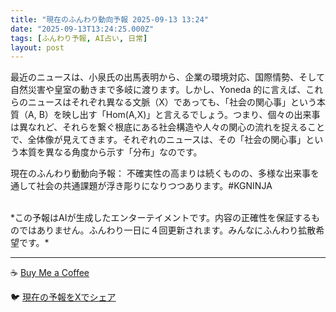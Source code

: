 ```yaml
---
title: "現在のふんわり動向予報 2025-09-13 13:24"
date: "2025-09-13T13:24:25.000Z"
tags: [ふんわり予報, AI占い, 日常]
layout: post
---
```


最近のニュースは、小泉氏の出馬表明から、企業の環境対応、国際情勢、そして自然災害や皇室の動きまで多岐に渡ります。しかし、Yoneda 的に言えば、これらのニュースはそれぞれ異なる文脈（X）であっても、「社会の関心事」という本質（A, B）を映し出す「Hom(A,X)」と言えるでしょう。つまり、個々の出来事は異なれど、それらを繋ぐ根底にある社会構造や人々の関心の流れを捉えることで、全体像が見えてきます。それぞれのニュースは、その「社会の関心事」という本質を異なる角度から示す「分布」なのです。


現在のふんわり動動向予報：
不確実性の高まりは続くものの、多様な出来事を通して社会の共通課題が浮き彫りになりつつあります。#KGNINJA

<br>
*この予報はAIが生成したエンターテイメントです。内容の正確性を保証するものではありません。ふんわり一日に４回更新されます。みんなにふんわり拡散希望です。*

---
☕️ [Buy Me a Coffee](https://www.buymeacoffee.com/kgninja)

🐦 [現在の予報をXでシェア](https://twitter.com/intent/tweet?text=%E7%8F%BE%E5%9C%A8%E3%81%AE%E3%81%B5%E3%82%93%E3%82%8F%E3%82%8A%E4%BA%88%E5%A0%B1%3A%20%E3%80%8C%E6%9C%80%E8%BF%91%E3%81%AE%E3%83%8B%E3%83%A5%E3%83%BC%E3%82%B9%E3%81%AF%E3%80%81%E5%B0%8F%E6%B3%89%E6%B0%8F%E3%81%AE%E5%87%BA%E9%A6%AC%E8%A1%A8%E6%98%8E%E3%81%8B%E3%82%89%E3%80%81%E4%BC%81%E6%A5%AD%E3%81%AE%E7%92%B0%E5%A2%83%E5%AF%BE%E5%BF%9C%E3%80%81%E5%9B%BD%E9%9A%9B%E6%83%85%E5%8B%A2%E3%80%81%E3%81%9D%E3%81%97%E3%81%A6%E8%87%AA%E7%84%B6%E7%81%BD%E5%AE%B3%E3%82%84%E7%9A%87%E5%AE%A4%E3%81%AE%E5%8B%95%E3%81%8D%E3%81%BE%E3%81%A7%E5%A4%9A%E5%B2%90%E3%81%AB%E6%B8%A1%E3%82%8A%E3%81%BE%E3%81%99%E3%80%82%E3%80%8D%23KGNINJA%20%E7%B6%9A%E3%81%8D%E3%81%AF%E3%83%96%E3%83%AD%E3%82%B0%E3%81%A7%EF%BC%81%F0%9F%91%87&url=https%3A%2F%2Fkg-ninja.github.io%2FFunwariyoso%2F)
